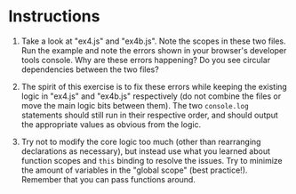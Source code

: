 # Instructions

1. Take a look at "ex4.js" and "ex4b.js". Note the scopes in these two files. Run the example and note the errors shown in your browser's developer tools console. Why are these errors happening? Do you see circular dependencies between the two files?

2. The spirit of this exercise is to fix these errors while keeping the existing logic in "ex4.js" and "ex4b.js" respectively (do not combine the files or move the main logic bits between them). The two `console.log` statements should still run in their respective order, and should output the appropriate values as obvious from the logic.

3. Try not to modify the core logic too much (other than rearranging declarations as necessary), but instead use what you learned about function scopes and `this` binding to resolve the issues. Try to minimize the amount of variables in the "global scope" (best practice!). Remember that you can pass functions around.